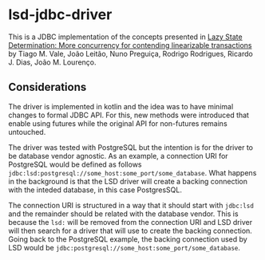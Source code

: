 # lsd-jdbc-driver

This is a JDBC implementation of the concepts presented in [Lazy State Determination: More concurrency for contending linearizable transactions](https://arxiv.org/abs/2007.09733) by Tiago M. Vale, João Leitão, Nuno Preguiça, Rodrigo Rodrigues, Ricardo J. Dias, João M. Lourenço.

## Considerations

The driver is implemented in kotlin and the idea was to have minimal changes to formal JDBC API.
For this, new methods were introduced that enable using futures while the original API for non-futures remains untouched.

The driver was tested with PostgreSQL but the intention is for the driver to be database vendor agnostic.
As an example, a connection URI for PostgreSQL would be defined as follows `jdbc:lsd:postgresql://some_host:some_port/some_database`.
What happens in the background is that the LSD driver will create a backing connection with the inteded database, in this case PostgresSQL. 

The connection URI is structured in a way that it should start with `jdbc:lsd` and the remainder should be related with the database vendor.
This is because the `lsd:` will be removed from the connection URI and LSD driver will then search for a driver that will use to create the backing connection.
Going back to the PostgreSQL example, the backing connection used by LSD would be `jdbc:postgresql://some_host:some_port/some_database`.
